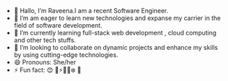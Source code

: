 - 👋 Hallo, I’m Raveena.I am a recent Software Engineer.
- 👀 I’m am eager to learn new technologies and expanse my carrier in the field of software development.
- 🌱 I’m currently learning full-stack web development , cloud computing and other tech stuffs.
- 💞️ I’m looking to collaborate on dynamic projects and enhance my skills by using cutting-edge technologies.
- 😄 Pronouns: She/her
- ⚡ Fun fact: 😊 🎲⚡🌞🔥❄️ 💛

<!---
Raveenaross/Raveenaross is a ✨ special ✨ repository because its `README.md` (this file) appears on your GitHub profile.
You can click the Preview link to take a look at your changes.
--->
